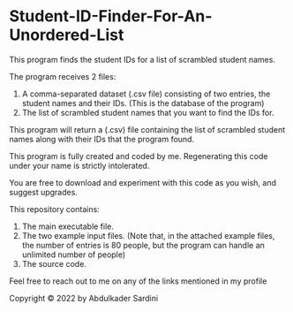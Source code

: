 # Student-ID-Finder-For-An-Unordered-List
This program finds the student IDs for a list of scrambled student names.

The program receives 2 files:
1. A comma-separated dataset (.csv file) consisting of two entries, the student names and their IDs. (This is the database of the program)
2. The list of scrambled student names that you want to find the IDs for. 

This program will return a (.csv) file containing the list of scrambled student names along with their IDs that the program found.

This program is fully created and coded by me. Regenerating this code under your name is strictly intolerated.

You are free to download and experiment with this code as you wish, and suggest upgrades.

This repository contains:
1. The main executable file.
2. The two example input files. (Note that, in the attached example files, the number of entries is 80 people, but the program can handle an unlimited number of people)
3. The source code. 

Feel free to reach out to me on any of the links mentioned in my profile

Copyright © 2022 by Abdulkader Sardini
